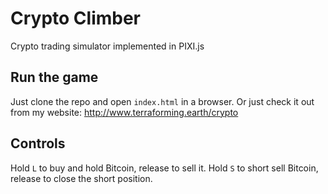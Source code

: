 # Crypto Climber

Crypto trading simulator implemented in PIXI.js

## Run the game

Just clone the repo and open `index.html` in a browser. Or just check it out from my website: http://www.terraforming.earth/crypto

## Controls

Hold `L` to buy and hold Bitcoin, release to sell it.
Hold `S` to short sell Bitcoin, release to close the short position.

